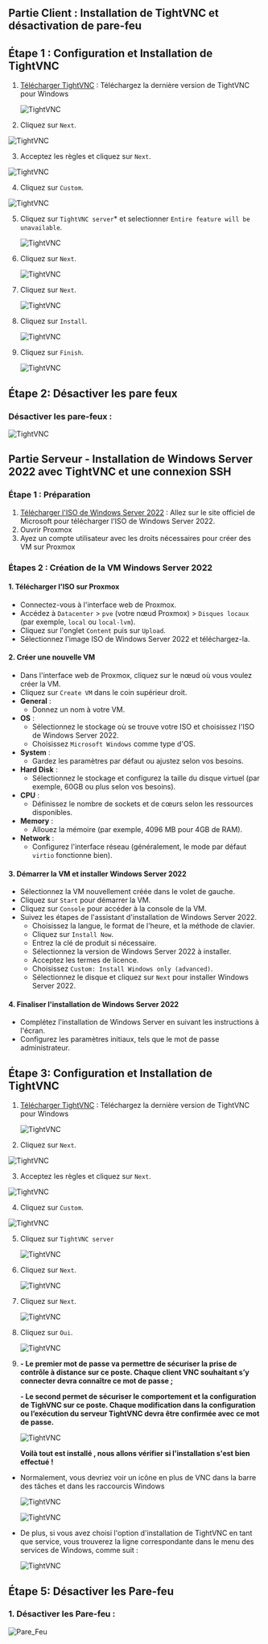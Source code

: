 ## Partie Client : Installation de TightVNC et désactivation de pare-feu


## Étape 1 : Configuration et Installation de TightVNC

1. [Télécharger TightVNC](https://www.tightvnc.com/download.php) : Téléchargez la dernière version de TightVNC pour Windows 
   
   ![TightVNC](images/Installation_TightVNC_1.png)

2. Cliquez sur `Next`.

  ![TightVNC](images/Installation_TightVNC_2.png)

3. Acceptez les règles et cliquez sur `Next`.

  ![TightVNC](images/Installation_TightVNC_3.png)

4. Cliquez sur `Custom`.

  ![TightVNC](images/Installation_TightVNC_4.png)

5. Cliquez sur `TightVNC server`* et selectionner `Entire feature will be unavailable`.

   ![TightVNC](images/Installation_TightVNC_5.png)

6. Cliquez sur `Next`.

   ![TightVNC](images/Installation_TightVNC_6.png)

7. Cliquez sur `Next`.

   ![TightVNC](images/Installation_TightVNC_7.png)

8. Cliquez sur `Install`.

   ![TightVNC](images/Installation_TightVNC_8.png)

9. Cliquez sur `Finish`.

   ![TightVNC](images/Installation_TightVNC_9.png)

## Étape 2: Désactiver les pare feux 
  
  ### Désactiver les pare-feux :

   ![TightVNC](images/pare_feu_client.png)

## Partie Serveur - Installation de Windows Server 2022 avec TightVNC et une connexion SSH 

### Étape 1 : Préparation

1. [Télécharger l'ISO de Windows Server 2022](https://www.microsoft.com/en-us/evalcenter/evaluate-windows-server-2022) : Allez sur le site officiel de Microsoft pour télécharger l'ISO de Windows Server 2022.
2. Ouvrir Proxmox
3. Ayez un compte utilisateur avec les droits nécessaires pour créer des VM sur Proxmox

### Étapes 2 : Création de la VM Windows Server 2022


#### 1. Télécharger l'ISO sur Proxmox

- Connectez-vous à l'interface web de Proxmox.
- Accédez à `Datacenter` > `pve` (votre nœud Proxmox) > `Disques locaux` (par exemple, `local` ou `local-lvm`).
- Cliquez sur l'onglet `Content` puis sur `Upload`.
- Sélectionnez l'image ISO de Windows Server 2022 et téléchargez-la.

#### 2. Créer une nouvelle VM

- Dans l'interface web de Proxmox, cliquez sur le nœud où vous voulez créer la VM.
- Cliquez sur `Create VM` dans le coin supérieur droit.
- **General** :
  - Donnez un nom à votre VM.
- **OS** :
  - Sélectionnez le stockage où se trouve votre ISO et choisissez l'ISO de Windows Server 2022.
  - Choisissez `Microsoft Windows` comme type d'OS.
- **System** :
  - Gardez les paramètres par défaut ou ajustez selon vos besoins.
- **Hard Disk** :
  - Sélectionnez le stockage et configurez la taille du disque virtuel (par exemple, 60GB ou plus selon vos besoins).
- **CPU** :
  - Définissez le nombre de sockets et de cœurs selon les ressources disponibles.
- **Memory** :
  - Allouez la mémoire (par exemple, 4096 MB pour 4GB de RAM).
- **Network** :
  - Configurez l'interface réseau (généralement, le mode par défaut `virtio` fonctionne bien).

#### 3. Démarrer la VM et installer Windows Server 2022

- Sélectionnez la VM nouvellement créée dans le volet de gauche.
- Cliquez sur `Start` pour démarrer la VM.
- Cliquez sur `Console` pour accéder à la console de la VM.
- Suivez les étapes de l'assistant d'installation de Windows Server 2022.
  - Choisissez la langue, le format de l'heure, et la méthode de clavier.
  - Cliquez sur `Install Now`.
  - Entrez la clé de produit si nécessaire.
  - Sélectionnez la version de Windows Server 2022 à installer.
  - Acceptez les termes de licence.
  - Choisissez `Custom: Install Windows only (advanced)`.
  - Sélectionnez le disque et cliquez sur `Next` pour installer Windows Server 2022.

#### 4. Finaliser l'installation de Windows Server 2022

- Complétez l'installation de Windows Server en suivant les instructions à l'écran.
- Configurez les paramètres initiaux, tels que le mot de passe administrateur.

## Étape 3: Configuration et Installation de TightVNC

1. [Télécharger TightVNC](https://www.tightvnc.com/download.php) : Téléchargez la dernière version de TightVNC pour Windows 
   
   ![TightVNC](images/Installation_TightVNC_1.png)

2. Cliquez sur `Next`.

  ![TightVNC](images/Installation_TightVNC_2.png)

3. Acceptez les règles et cliquez sur `Next`.

  ![TightVNC](images/Installation_TightVNC_3.png)

4. Cliquez sur `Custom`.

  ![TightVNC](images/Installation_TightVNC_4.png)

5. Cliquez sur `TightVNC server` 

   ![TightVNC](images/Installation_TightVNC_11.png)

6. Cliquez sur `Next`.

   ![TightVNC](images/Installation_TightVNC_11.png)

7. Cliquez sur `Next`.

   ![TightVNC](images/install_server.png)

8. Cliquez sur `Oui`.

   ![TightVNC](images/install_server1.png)

9. **- Le premier mot de passe va permettre de sécuriser la prise de contrôle à distance sur ce poste. Chaque client VNC souhaitant s’y connecter devra connaître ce mot de passe ;**

   **- Le second permet de sécuriser le comportement et la configuration de TighVNC sur ce poste. Chaque modification dans la configuration ou l’exécution du serveur TightVNC devra être confirmée avec ce mot de passe.**

   ![TightVNC](images/Installation_TightVNC_10.png)

   **Voilà tout est installé , nous allons vérifier si l'installation s'est bien effectué !**

- Normalement, vous devriez voir un icône en plus de VNC dans la barre des tâches et dans les raccourcis Windows

   ![TightVNC](images/install_server3.png)


   ![TightVNC](images/install_server4.png)


- De plus, si vous avez choisi l'option d'installation de TightVNC en tant que service, vous trouverez la ligne correspondante dans le menu des services de Windows, comme suit :

   ![TightVNC](images/install_server5.png)

    
## Étape 5: Désactiver les Pare-feu
  
  ### 1. Désactiver les Pare-feu :

   ![Pare_Feu](images/Pare_feu_server.png)
   
 

   






  


